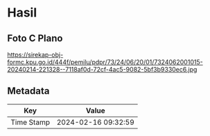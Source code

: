 # Hasil

## Foto C Plano

https://sirekap-obj-formc.kpu.go.id/444f/pemilu/pdpr/73/24/06/20/01/7324062001015-20240214-221328--7118af0d-72cf-4ac5-9082-5bf3b9330ec6.jpg


## Metadata

| Key        | Value               |
| ---------- | ------------------- |
| Time Stamp | 2024-02-16 09:32:59 |



